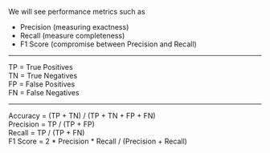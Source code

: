 We will see performance metrics such as <br>
* Precision (measuring exactness)
* Recall (measure completeness)
* F1 Score (compromise between Precision and Recall)
***
TP = True Positives<br>
TN = True Negatives<br>
FP = False Positives<br>
FN = False Negatives<br>
***
Accuracy = (TP + TN) / (TP + TN + FP + FN)<br>
Precision = TP / (TP + FP)<br>
Recall = TP / (TP + FN)<br>
F1 Score = 2 * Precision * Recall / (Precision + Recall)<br>
